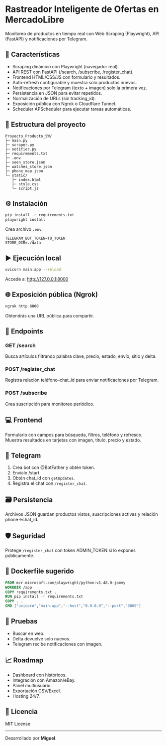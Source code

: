 # Rastreador Inteligente de Ofertas en MercadoLibre
Monitoreo de productos en tiempo real con Web Scraping (Playwright), API (FastAPI) y notificaciones por Telegram.

## 🚀 Características
- Scraping dinámico con Playwright (navegador real).
- API REST con FastAPI (/search, /subscribe, /register_chat).
- Frontend HTML/CSS/JS con formulario y resultados.
- Auto-refresh configurable y muestra solo productos nuevos.
- Notificaciones por Telegram (texto + imagen) solo la primera vez.
- Persistencia en JSON para evitar repetidos.
- Normalización de URLs (sin tracking_id).
- Exposición pública con Ngrok o Cloudflare Tunnel.
- Scheduler APScheduler para ejecutar tareas automáticas.

## 📁 Estructura del proyecto
```
Proyecto_Producto_SW/
├─ main.py
├─ scraper.py
├─ notifier.py
├─ requirements.txt
├─ .env
├─ seen_store.json
├─ watches_store.json
├─ phone_map.json
└─ static/
   ├─ index.html
   ├─ style.css
   └─ script.js
```

## ⚙️ Instalación
```bash
pip install -r requirements.txt
playwright install
```

Crea archivo `.env`:
```
TELEGRAM_BOT_TOKEN=TU_TOKEN
STORE_DIR=./data
```

## ▶️ Ejecución local
```bash
uvicorn main:app --reload
```
Accede a: http://127.0.0.1:8000

## 🌐 Exposición pública (Ngrok)
```bash
ngrok http 8000
```
Obtendrás una URL pública para compartir.

## 🔌 Endpoints
### GET /search
Busca artículos filtrando palabra clave, precio, estado, envío, sitio y delta.

### POST /register_chat
Registra relación teléfono–chat_id para enviar notificaciones por Telegram.

### POST /subscribe
Crea suscripción para monitoreo periódico.

## 💻 Frontend
Formulario con campos para búsqueda, filtros, teléfono y refresco.  
Muestra resultados en tarjetas con imagen, título, precio y estado.

## 🤖 Telegram
1. Crea bot con @BotFather y obtén token.  
2. Envíale /start.  
3. Obtén chat_id con `getUpdates`.  
4. Registra el chat con `/register_chat`.

## 🗃️ Persistencia
Archivos JSON guardan productos vistos, suscripciones activas y relación phone→chat_id.

## 🛡️ Seguridad
Protege `/register_chat` con token ADMIN_TOKEN si lo expones públicamente.

## 🐳 Dockerfile sugerido
```dockerfile
FROM mcr.microsoft.com/playwright/python:v1.48.0-jammy
WORKDIR /app
COPY requirements.txt .
RUN pip install -r requirements.txt
COPY . .
CMD ["uvicorn","main:app","--host","0.0.0.0","--port","8000"]
```

## 🧪 Pruebas
- Buscar en web.
- Delta devuelve solo nuevos.
- Telegram recibe notificaciones con imagen.

## 📈 Roadmap
- Dashboard con históricos.
- Integración con Amazon/eBay.
- Panel multiusuario.
- Exportación CSV/Excel.
- Hosting 24/7.

## 📝 Licencia
MIT License

---
Desarrollado por **Miguel**.
